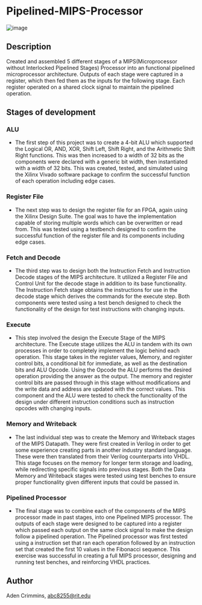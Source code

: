 # Pipelined-MIPS-Processor
![image](https://user-images.githubusercontent.com/70765141/208219959-2befdcdf-6781-4512-b7fc-64efe676fac3.png)

## Description
Created and assembled 5 different stages of a MIPS(Microprocessor without Interlocked Pipelined Stages) Processor into an functional pipelined microprocessor architecture. Outputs of each stage were captured in a register, which then fed them as the inputs for the following stage. Each register operated on a shared clock signal to maintain the pipelined operation.

## Stages of development
### ALU
 - The first step of this project was to create a 4-bit ALU which supported the Logical OR, AND, XOR, Shift Left, Shift Right, and the Arithmetic Shift Right functions. This was then increased to a width of 32 bits as the components were declared with a generic bit width, then instantiated with a width of 32 bits. This was created, tested, and simulated using the Xilinx Vivado software package to confirm the successful function of each operation including edge cases.
 
### Register File
 - The next step was to design the register file for an FPGA, again using the Xilinx Design Suite. The goal was to have the implementation capable of storing multiple words which can be overwritten or read from. This was tested using a testbench designed to confirm the successful function of the register file and its components including edge cases. 

### Fetch and Decode
 - The third step was to design both the Instruction Fetch and Instruction Decode stages of the MIPS architecture. It utilized a Register File and Control Unit for the decode stage in addition to its base functionality. The Instruction Fetch stage obtains the instructions for use in the decode stage which derives the commands for the execute step. Both components were tested using a test bench designed to check the functionality of the design for test instructions with changing inputs. 

### Execute
 - This step involved the design the Execute Stage of the MIPS architecture. The Execute stage utilizes the ALU in tandem with its own processes in order to completely implement the logic behind each operation. This stage takes in the register values, Memory, and register control bits, a conditional bit for immediate, as well as the destination bits and ALU Opcode. Using the Opcode the ALU performs the desired operation providing the answer as the output. The memory and register control bits are passed through in this stage without modifications and the write data and address are updated with the correct values. This component and the ALU were tested to check the functionality of the design under different instruction conditions such as instruction opcodes with changing inputs.

### Memory and Writeback
 - The last individual step was to create the Memory and Writeback stages of the MIPS Datapath. They were first created in Verilog in order to get some experience creating parts in another industry standard language. These were then translated from their Verilog counterparts into VHDL. This stage focuses on the memory for longer term storage and loading, while redirecting specific signals into previous stages. Both the Data Memory and Writeback stages were tested using test benches to ensure proper functionality given different inputs that could be passed in.

### Pipelined Processor
 - The final stage was to combine each of the components of the MIPS processor made in past stages, into one Pipelined MIPS processor. The outputs of each stage were designed to be captured into a register which passed each output on the same clock signal to make the design follow a pipelined operation. The Pipelined processor was first tested using a instruction set that ran each operation followed by an instruction set that created the first 10 values in the Fibonacci sequence. This exercise was successful in creating a full MIPS processor, designing and running test benches, and reinforcing VHDL practices.

## Author
Aden Crimmins, abc8255@rit.edu
